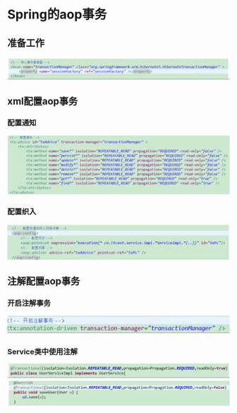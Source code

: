 # Spring的aop事务

## 准备工作

![](../../../.gitbook/assets/image%20%28100%29.png)

## xml配置aop事务

### 配置通知

![](../../../.gitbook/assets/image%20%28161%29.png)

### 配置织入

![](../../../.gitbook/assets/image%20%28193%29.png)

## 注解配置aop事务

### 开启注解事务

![](../../../.gitbook/assets/image%20%28173%29.png)

### Service类中使用注解

![](../../../.gitbook/assets/image%20%28176%29.png)

